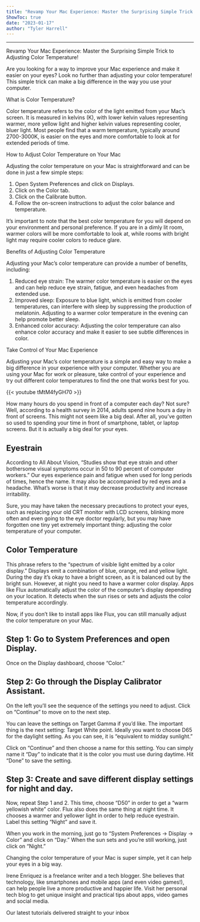 ```yaml
---
title: "Revamp Your Mac Experience: Master the Surprising Simple Trick to Adjusting Color Temperature!"
ShowToc: true 
date: "2023-01-17"
author: "Tyler Harrell"
---
```

*****
Revamp Your Mac Experience: Master the Surprising Simple Trick to Adjusting Color Temperature!

Are you looking for a way to improve your Mac experience and make it easier on your eyes? Look no further than adjusting your color temperature! This simple trick can make a big difference in the way you use your computer.

What is Color Temperature?

Color temperature refers to the color of the light emitted from your Mac’s screen. It is measured in kelvins (K), with lower kelvin values representing warmer, more yellow light and higher kelvin values representing cooler, bluer light. Most people find that a warm temperature, typically around 2700-3000K, is easier on the eyes and more comfortable to look at for extended periods of time.

How to Adjust Color Temperature on Your Mac

Adjusting the color temperature on your Mac is straightforward and can be done in just a few simple steps:

1. Open System Preferences and click on Displays.
2. Click on the Color tab.
3. Click on the Calibrate button.
4. Follow the on-screen instructions to adjust the color balance and temperature.

It’s important to note that the best color temperature for you will depend on your environment and personal preference. If you are in a dimly lit room, warmer colors will be more comfortable to look at, while rooms with bright light may require cooler colors to reduce glare.

Benefits of Adjusting Color Temperature

Adjusting your Mac’s color temperature can provide a number of benefits, including:

1. Reduced eye strain: The warmer color temperature is easier on the eyes and can help reduce eye strain, fatigue, and even headaches from extended use.
2. Improved sleep: Exposure to blue light, which is emitted from cooler temperatures, can interfere with sleep by suppressing the production of melatonin. Adjusting to a warmer color temperature in the evening can help promote better sleep.
3. Enhanced color accuracy: Adjusting the color temperature can also enhance color accuracy and make it easier to see subtle differences in color.

Take Control of Your Mac Experience

Adjusting your Mac’s color temperature is a simple and easy way to make a big difference in your experience with your computer. Whether you are using your Mac for work or pleasure, take control of your experience and try out different color temperatures to find the one that works best for you.

{{< youtube tMtM4fyGH70 >}} 



How many hours do you spend in front of a computer each day? Not sure? Well, according to a health survey in 2014, adults spend nine hours a day in front of screens. This might not seem like a big deal. After all, you’ve gotten so used to spending your time in front of smartphone, tablet, or laptop screens. But it is actually a big deal for your eyes.
 
## Eyestrain
 
According to All About Vision, “Studies show that eye strain and other bothersome visual symptoms occur in 50 to 90 percent of computer workers.” Our eyes experience pain and fatigue when used for long periods of times, hence the name. It may also be accompanied by red eyes and a headache. What’s worse is that it may decrease productivity and increase irritability.
 
Sure, you may have taken the necessary precautions to protect your eyes, such as replacing your old CRT monitor with LCD screens, blinking more often and even going to the eye doctor regularly, but you may have forgotten one tiny yet extremely important thing: adjusting the color temperature of your computer.
 
## Color Temperature
 
This phrase refers to the “spectrum of visible light emitted by a color display.” Displays emit a combination of blue, orange, red and yellow light. During the day it’s okay to have a bright screen, as it is balanced out by the bright sun. However, at night you need to have a warmer color display. Apps like Flux automatically adjust the color of the computer’s display depending on your location. It detects when the sun rises or sets and adjusts the color temperature accordingly.
 
Now, if you don’t like to install apps like Flux, you can still manually adjust the color temperature on your Mac.
 
## Step 1: Go to System Preferences and open Display.
 
Once on the Display dashboard, choose “Color.”
 

 
## Step 2: Go through the Display Calibrator Assistant.
 
On the left you’ll see the sequence of the settings you need to adjust. Click on “Continue” to move on to the next step.
 
You can leave the settings on Target Gamma if you’d like. The important thing is the next setting: Target White point. Ideally you want to choose D65 for the daylight setting. As you can see, it is “equivalent to midday sunlight.”
 
Click on “Continue” and then choose a name for this setting. You can simply name it “Day” to indicate that it is the color you must use during daytime. Hit “Done” to save the setting.
 
## Step 3: Create and save different display settings for night and day.
 
Now, repeat Step 1 and 2. This time, choose “D50” in order to get a “warm yellowish white” color. Flux also does the same thing at night time. It chooses a warmer and yellower light in order to help reduce eyestrain. Label this setting “Night” and save it.
 
When you work in the morning, just go to “System Preferences -> Display -> Color” and click on “Day.” When the sun sets and you’re still working, just click on “Night.”
 
Changing the color temperature of your Mac is super simple, yet it can help your eyes in a big way.
 
Irene Enriquez is a freelance writer and a tech blogger. She believes that technology, like smartphones and mobile apps (and even video games!), can help people live a more productive and happier life.  Visit her  personal tech blog  to get unique insight and practical tips about apps, video games and social media.
 
Our latest tutorials delivered straight to your inbox





